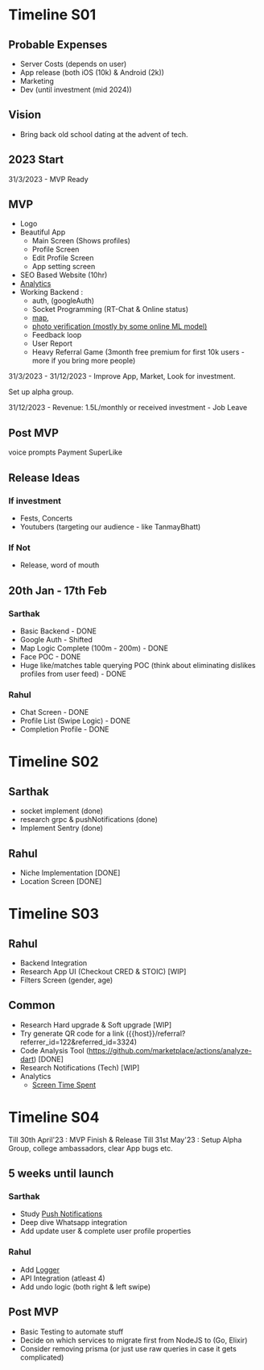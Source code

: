 # Timeline S01

## Probable Expenses
- Server Costs (depends on user)
- App release (both iOS (10k) & Android (2k))
- Marketing
- Dev (until investment (mid 2024))

## Vision

- Bring back old school dating at the advent of tech.

## 2023 Start

31/3/2023 - MVP Ready
## MVP
- Logo
- Beautiful App
  - Main Screen (Shows profiles)
  - Profile Screen
  - Edit Profile Screen
  - App setting screen
- SEO Based Website (10hr)
- [Analytics](https://amplitude.com/)
- Working Backend :
  - auth, (googleAuth)
  - Socket Programming (RT-Chat & Online status)
  - [map](https://redis.io/docs/data-types/geospatial/),
  - [photo verification (mostly by some online ML model)](https://www.npmjs.com/package/face-api.js)
  - Feedback loop
  - User Report
  - Heavy Referral Game (3month free premium for first 10k users - more if you bring more people)

31/3/2023 - 31/12/2023 - Improve App, Market, Look for investment.

Set up alpha group.

31/12/2023 - Revenue: 1.5L/monthly or received investment - Job Leave

## Post MVP
voice prompts
Payment
SuperLike

## Release Ideas

### If investment
- Fests, Concerts
- Youtubers (targeting our audience - like TanmayBhatt)

### If Not
- Release, word of mouth

## 20th Jan - 17th Feb

### Sarthak
- Basic Backend - DONE
- Google Auth - Shifted
- Map Logic Complete (100m - 200m) - DONE
- Face POC - DONE
- Huge like/matches table querying POC (think about eliminating dislikes profiles from user feed) - DONE

### Rahul
- Chat Screen - DONE
- Profile List (Swipe Logic) - DONE
- Completion Profile - DONE

# Timeline S02

## Sarthak
- socket implement (done)
- research grpc & pushNotifications (done)
- Implement Sentry (done)

## Rahul
- Niche Implementation [DONE]
- Location Screen [DONE]

# Timeline S03

## Rahul
- Backend Integration
- Research App UI (Checkout CRED & STOIC) [WIP]
- Filters Screen (gender, age)

## Common
- Research Hard upgrade & Soft upgrade [WIP]
- Try generate QR code for a link ({{host}}/referral?referrer_id=122&referred_id=3324)
- Code Analysis Tool (https://github.com/marketplace/actions/analyze-dart) [DONE]
- Research Notifications (Tech) [WIP]
- Analytics
  - [Screen Time Spent](https://pub.dev/packages/amplitude_flutter)

# Timeline S04

Till 30th April'23 : MVP Finish & Release
Till 31st May'23 : Setup Alpha Group, college ambassadors, clear App bugs etc.

## 5 weeks until launch

### Sarthak
- Study [Push Notifications](https://pub.dev/packages/firebase_messaging)
- Deep dive Whatsapp integration
- Add update user & complete user profile properties

### Rahul
- Add [Logger](https://pub.dev/packages/chucker_flutter)
- API Integration (atleast 4)
- Add undo logic (both right & left swipe)

## Post MVP
- Basic Testing to automate stuff
- Decide on which services to migrate first from NodeJS to (Go, Elixir)
- Consider removing prisma (or just use raw queries in case it gets complicated)